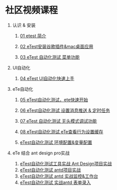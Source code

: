#  社区视频课程

1.  认识 & 安装

    1. [01 etest 简介](https://www.bilibili.com/video/BV13P411f7pk/?share_source=copy_web&vd_source=fad10b7f790d78a120e75cc03658f97b)

    2. [02 eTest安装谷歌插件&mac桌面应用](https://www.bilibili.com/video/BV1kP411f7XV/?share_source=copy_web&vd_source=fad10b7f790d78a120e75cc03658f97b)

    3. [03 eTest 自动化测试 菜单功能](https://www.bilibili.com/video/BV17B4y1d7wz/?share_source=copy_web&vd_source=fad10b7f790d78a120e75cc03658f97b)

2.  UI自动化
    1. [04 eTest UI自动化快速上手](https://www.bilibili.com/video/BV1kc411Z7Gg/?share_source=copy_web&vd_source=fad10b7f790d78a120e75cc03658f97b)

3. eTe自动化

    1. [05 eTest自动化测试，ete快速开始](https://www.bilibili.com/video/BV1qe411979R/?share_source=copy_web&vd_source=fad10b7f790d78a120e75cc03658f97b)

    2. [06 eTest自动化测试  设置消息推送 & 定时任务](https://www.bilibili.com/video/BV1uj411v7Cq/?share_source=copy_web&vd_source=fad10b7f790d78a120e75cc03658f97b)

    3. [07 eTest 自动化测试 无头模式调试功能](https://www.bilibili.com/video/BV1Cc411f7J8/?share_source=copy_web&vd_source=fad10b7f790d78a120e75cc03658f97b)
    4. [08 eTest自动化测试 eTe查看行为设置缓存](https://www.bilibili.com/video/BV1c94y1L79N/?share_source=copy_web&vd_source=fad10b7f790d78a120e75cc03658f97b)
    5. [eTest自动化测试 环境配置&变量配置](https://www.bilibili.com/video/BV1Ww411M7BM/?share_source=copy_web&vd_source=fad10b7f790d78a120e75cc03658f97b)

4. eTe 结合 ant design pro实战
 
    1. [eTest自动化测试工具实战 Ant Design项目实战](https://www.bilibili.com/video/BV1KQ4y1n72B/?share_source=copy_web&vd_source=fad10b7f790d78a120e75cc03658f97b)
    2. [eTest自动化测试 antd项目实战](https://www.bilibili.com/video/BV1Gz4y1P7bu/?share_source=copy_web&vd_source=fad10b7f790d78a120e75cc03658f97b)
    3. [eTest自动化测试 antd 实战监控&工作台](https://www.bilibili.com/video/BV1LN4y1U79r/?share_source=copy_web&vd_source=fad10b7f790d78a120e75cc03658f97b)
    4. [eTest自动化测试 实战antd 表单录入](https://www.bilibili.com/video/BV12M411o7Ly/?share_source=copy_web&vd_source=fad10b7f790d78a120e75cc03658f97b)
